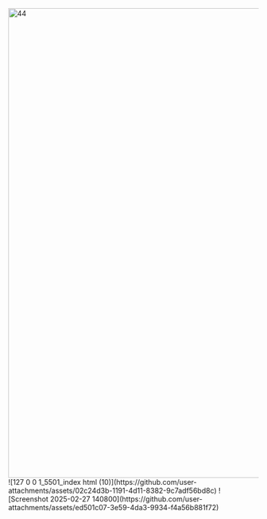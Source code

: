 <img width="944" alt="44" src="https://github.com/user-attachments/assets/c52bc467-d4d3-4898-922a-425ebf7c2c74" />
![127 0 0 1_5501_index html (10)](https://github.com/user-attachments/assets/02c24d3b-1191-4d11-8382-9c7adf56bd8c)
![Screenshot 2025-02-27 140800](https://github.com/user-attachments/assets/ed501c07-3e59-4da3-9934-f4a56b881f72)












